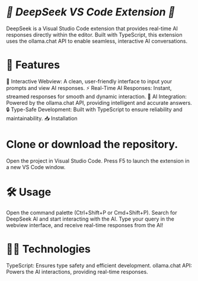 # *🌟 DeepSeek VS Code Extension 🌟*
DeepSeek is a Visual Studio Code extension that provides real-time AI responses directly within the editor. Built with TypeScript, this extension uses the ollama.chat API to enable seamless, interactive AI conversations.

# 🚀 Features
💬 Interactive Webview: A clean, user-friendly interface to input your prompts and view AI responses.
⚡ Real-Time AI Responses: Instant, streamed responses for smooth and dynamic interaction.
🤖 AI Integration: Powered by the ollama.chat API, providing intelligent and accurate answers.
🔒 Type-Safe Development: Built with TypeScript to ensure reliability and maintainability.
📥 Installation
# Clone or download the repository.
Open the project in Visual Studio Code.
Press F5 to launch the extension in a new VS Code window.
# 🛠️ Usage
Open the command palette (Ctrl+Shift+P or Cmd+Shift+P).
Search for DeepSeek AI and start interacting with the AI.
Type your query in the webview interface, and receive real-time responses from the AI!
# 🧑‍💻 Technologies
TypeScript: Ensures type safety and efficient development.
ollama.chat API: Powers the AI interactions, providing real-time responses.
